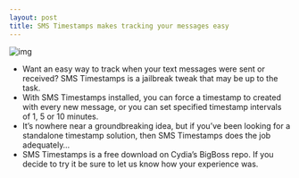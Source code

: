 ```yaml
---
layout: post
title: SMS Timestamps makes tracking your messages easy
---
```

![img](http://media.idownloadblog.com/wp-content/uploads/2012/04/SMS-Timestamps_1.jpg)
* Want an easy way to track when your text messages were sent or received? SMS Timestamps is a jailbreak tweak that may be up to the task.
* With SMS Timestamps installed, you can force a timestamp to created with every new message, or you can set specified timestamp intervals of 1, 5 or 10 minutes.
* It’s nowhere near a groundbreaking idea, but if you’ve been looking for a standalone timestamp solution, then SMS Timestamps does the job adequately…
* SMS Timestamps is a free download on Cydia’s BigBoss repo. If you decide to try it be sure to let us know how your experience was.

